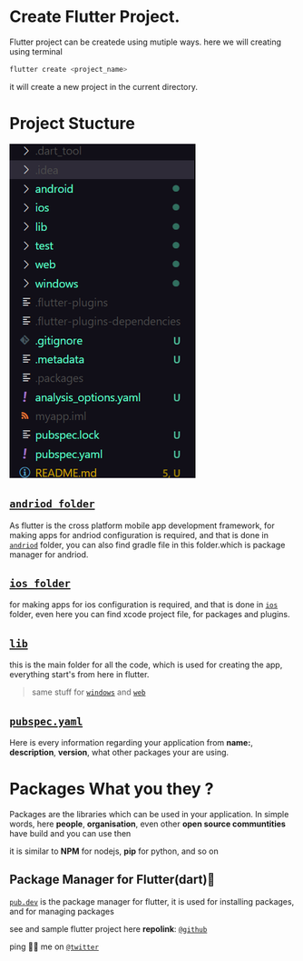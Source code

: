 <!-- quick look around.   package manager test folder yaml files , pubspec using pubspec-->
<!-- title:6 /100 DaysOfFlutter : Introduction to flutter Codebase-->
<!--  specs: Knowing about flutter creating project, folderstruture, package manager, yaml-->

# Create Flutter Project.
Flutter project can be createde using mutiple ways.
here we will creating using terminal

```bash
flutter create <project_name>
```
it will create a new project in the current directory.

# Project Stucture
![Project Stucture](./public/ProjectStructure.png)
## [`andriod folder`](https://github.com/theabhayprajapati/100DaysOfFlutter/tree/main/day6/flutter/myapp/android)
As flutter is the cross platform mobile app development framework, for making apps for andriod configuration is required, and that is done in [`andriod`](https://github.com/theabhayprajapati/100DaysOfFlutter/tree/main/day6/flutter/myapp/android) folder, you can also find gradle file in this folder.which is package manager for andriod.

## [`ios folder`]([./ios/](https://github.com/theabhayprajapati/100DaysOfFlutter/tree/main/day6/flutter/myapp/ios))
for making apps for ios configuration is required, and that is done in [`ios`](https://github.com/theabhayprajapati/100DaysOfFlutter/tree/main/day6/flutter/myapp/ios) folder, even here you can find xcode project file, for packages and plugins.

## [`lib`](https://github.com/theabhayprajapati/100DaysOfFlutter/tree/main/day6/flutter/myapp/lib/main.dart)
this is the main folder for all the code, which is used for creating the app, everything start's from here in flutter.

>same stuff for [`windows`](https://github.com/theabhayprajapati/100DaysOfFlutter/tree/main/day6/flutter/myapp/windows/runner/main.cpp) and [`web`](https://github.com/theabhayprajapati/100DaysOfFlutter/tree/main/day6/flutter/myapp/web/)

## [`pubspec.yaml`](https://github.com/theabhayprajapati/100DaysOfFlutter/tree/main/day6/flutter/myapp/pubspec.yaml)
Here is every information regarding your application from **name:**, **description**, **version**, what other packages your are using.

# Packages What you they ?
Packages are the libraries which can be used in your application.
In simple words, here **people**, **organisation**, even other  **open source communtities** have build and you can use then

it is similar to **NPM** for nodejs, **pip** for python, and so on


## Package Manager for Flutter(dart)🎯
[`pub.dev`](https://pub.dev) is the package manager for flutter, it is used for installing packages, and for managing packages

see and sample flutter project here
**repolink**: [`@github`](https://github.com/theabhayprajapati/100DaysOfFlutter/tree/main/day6/flutter/myapp)

ping 🤙🏾 me on [`@twitter`](https://twitter.com/abhayprajapati_)                            
